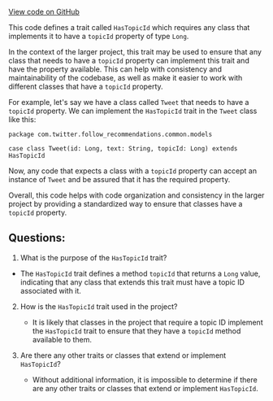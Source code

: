 [View code on GitHub](https://github.com/misbahsy/the-algorithm/follow-recommendations-service/common/src/main/scala/com/twitter/follow_recommendations/common/models/HasTopicId.scala)

This code defines a trait called `HasTopicId` which requires any class that implements it to have a `topicId` property of type `Long`. 

In the context of the larger project, this trait may be used to ensure that any class that needs to have a `topicId` property can implement this trait and have the property available. This can help with consistency and maintainability of the codebase, as well as make it easier to work with different classes that have a `topicId` property.

For example, let's say we have a class called `Tweet` that needs to have a `topicId` property. We can implement the `HasTopicId` trait in the `Tweet` class like this:

```
package com.twitter.follow_recommendations.common.models

case class Tweet(id: Long, text: String, topicId: Long) extends HasTopicId
```

Now, any code that expects a class with a `topicId` property can accept an instance of `Tweet` and be assured that it has the required property. 

Overall, this code helps with code organization and consistency in the larger project by providing a standardized way to ensure that classes have a `topicId` property.
## Questions: 
 1. What is the purpose of the `HasTopicId` trait?
   - The `HasTopicId` trait defines a method `topicId` that returns a `Long` value, indicating that any class that extends this trait must have a topic ID associated with it.

2. How is the `HasTopicId` trait used in the project?
   - It is likely that classes in the project that require a topic ID implement the `HasTopicId` trait to ensure that they have a `topicId` method available to them.

3. Are there any other traits or classes that extend or implement `HasTopicId`?
   - Without additional information, it is impossible to determine if there are any other traits or classes that extend or implement `HasTopicId`.